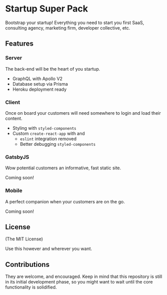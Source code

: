 # Startup Super Pack

Bootstrap your startup! Everything you need to start you first SaaS, consulting agency, marketing firm, developer collective, etc.

## Features

### Server

The back-end will be the heart of you startup.

- GraphQL with Apollo V2
- Database setup via Prisma
- Heroku deployment ready

### Client

Once on board your customers will need somewhere to login and load their content.

- Styling with `styled-components`
- Custom `create-react-app` with and
  - `eslint` integration removed
  - Better debugging `styled-components`

### GatsbyJS

Wow potential customers an informative, fast static site.

Coming soon!

### Mobile

A perfect companion when your customers are on the go.

Coming soon!

## License

(The MIT License)

Use this however and wherever you want.

## Contributions

They are welcome, and encouraged. Keep in mind that this repository is still in its initial development phase, so you might want to wait until the core functionality is solidified.

